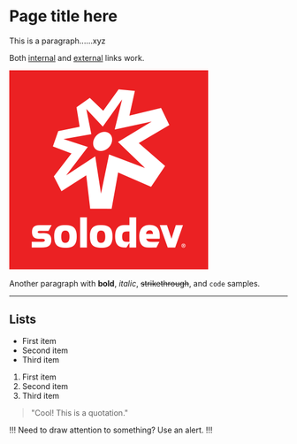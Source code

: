 # Page title here

This is a paragraph......xyz

Both [internal](README.md) and [external](https://example.com) links work.

![Your logo](logo.png)

Another paragraph with **bold**, _italic_, ~~strikethrough~~, and `code` samples.

---

## Lists

- First item
- Second item
- Third item

1. First item
2. Second item
3. Third item

> "Cool! This is a quotation."

!!!
Need to draw attention to something? Use an alert.
!!!